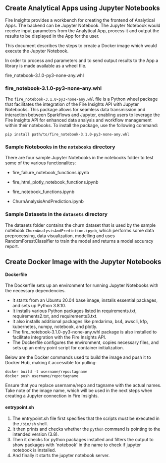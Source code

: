 ## Create Analytical Apps using Jupyter Notebooks

Fire Insights provides a workbench for creating the frontend of Analytical Apps. The backend can be Jupyter Notebook. The Jupyter Notebook would receive input parameters from the Analytical App, process it and output the results to be displayed in the App for the user.

This document describes the steps to create a Docker image which would execute the Jupyter Notebook.

In order to process and parameters and to send output results to the App a library is made available as a wheel file.

fire_notebook-3.1.0-py3-none-any.whl

### fire_notebook-3.1.0-py3-none-any.whl

The `fire_notebook-3.1.0-py3-none-any.whl` file is a Python wheel package that facilitates the integration of the Fire Insights API with Jupyter Notebooks. This package allows for seamless data transmission and interaction between Sparkflows and Jupyter, enabling users to leverage the Fire Insights API for enhanced data analysis and workflow management within their notebooks. To install the package, use the following command:

```
pip install path/to/fire_notebook-3.1.0-py3-none-any.whl
```

### Sample Notebooks in the `notebooks` directory

There are four sample Jupyter Notebooks in the notebooks folder to test some of the various functionalites:

* fire_failure_notebook_functions.ipynb
* fire_html_plotly_notebook_functions.ipynb
* fire_notebook_functions.ipynb

* ChurnAnalysisAndPrediction.ipynb

### Sample Datasets in the `datasets` directory

The datasets folder contains the churn dataset that is used by the sample notebook ``ChurnAnalysisAndPrediction.ipynb``, which performs some data preprocessing, data visualization, modelling and uses RandomForestClassifier to train the model and returns a model accuracy report.


## Create Docker Image with the Jupyter Notebooks

#### Dockerfile

The Dockerfile sets up an environment for running Jupyter Notebooks with the necessary dependencies. 

* It starts from an Ubuntu 20.04 base image, installs essential packages, and sets up Python 3.8.10.
* It installs various Python packages listed in requirements.txt, requirements2.txt, and requirements3.txt.
* It also installs additional packages like pmdarima, bs4, awscli, kfp, kubernetes, numpy, notebook, and plotly.
* The fire_notebook-3.1.0-py3-none-any.whl package is also installed to facilitate integration with the Fire Insights API.
* The Dockerfile configures the environment, copies necessary files, and sets up an entry point script for container initialization.

Below are the Docker commands used to build the image and push it to Docker Hub, making it accessible for pulling:

```
docker build -t username/repo:tagname
docker push username/repo:tagname
```
Ensure that you replace username/repo and tagname with the actual names. Take note of the image name, which will be used in the next steps when creating a Jupyter connection in Fire Insights.


#### entrypoint.sh
1. The entrypoint.sh file first specifies that the scripts must be executed in the `/bin/sh` shell.
2. It then prints and checks whether the `python` command is pointing to the intended version (3.8).
3. Then it checks for python packages installed and filters the output to show packages with 'notebook' in the name to check if jupyter notebook is installed.
4. And finally it starts the jupyter notebook server.

